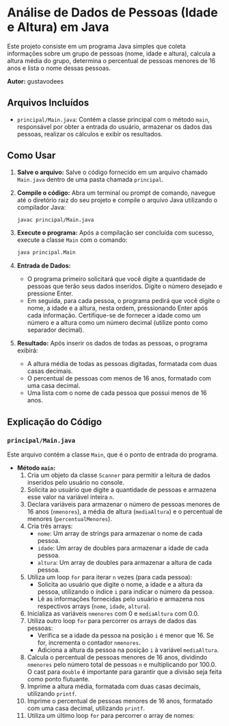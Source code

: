 # Análise de Dados de Pessoas (Idade e Altura) em Java

Este projeto consiste em um programa Java simples que coleta informações sobre um grupo de pessoas (nome, idade e altura), calcula a altura média do grupo, determina o percentual de pessoas menores de 16 anos e lista o nome dessas pessoas.

**Autor:** gustavodees

## Arquivos Incluídos

* `principal/Main.java`: Contém a classe principal com o método `main`, responsável por obter a entrada do usuário, armazenar os dados das pessoas, realizar os cálculos e exibir os resultados.

## Como Usar

1.  **Salve o arquivo:** Salve o código fornecido em um arquivo chamado `Main.java` dentro de uma pasta chamada `principal`.
2.  **Compile o código:** Abra um terminal ou prompt de comando, navegue até o diretório raiz do seu projeto e compile o arquivo Java utilizando o compilador Java:

    ```bash
    javac principal/Main.java
    ```

3.  **Execute o programa:** Após a compilação ser concluída com sucesso, execute a classe `Main` com o comando:

    ```bash
    java principal.Main
    ```

4.  **Entrada de Dados:**
    * O programa primeiro solicitará que você digite a quantidade de pessoas que terão seus dados inseridos. Digite o número desejado e pressione Enter.
    * Em seguida, para cada pessoa, o programa pedirá que você digite o nome, a idade e a altura, nesta ordem, pressionando Enter após cada informação. Certifique-se de fornecer a idade como um número e a altura como um número decimal (utilize ponto como separador decimal).

5.  **Resultado:** Após inserir os dados de todas as pessoas, o programa exibirá:
    * A altura média de todas as pessoas digitadas, formatada com duas casas decimais.
    * O percentual de pessoas com menos de 16 anos, formatado com uma casa decimal.
    * Uma lista com o nome de cada pessoa que possui menos de 16 anos.

## Explicação do Código

### `principal/Main.java`

Este arquivo contém a classe `Main`, que é o ponto de entrada do programa.

* **Método `main`:**
    1.  Cria um objeto da classe `Scanner` para permitir a leitura de dados inseridos pelo usuário no console.
    2.  Solicita ao usuário que digite a quantidade de pessoas e armazena esse valor na variável inteira `n`.
    3.  Declara variáveis para armazenar o número de pessoas menores de 16 anos (`nmenores`), a média de altura (`mediaAltura`) e o percentual de menores (`percentualMenores`).
    4.  Cria três arrays:
        * `nome`: Um array de strings para armazenar o nome de cada pessoa.
        * `idade`: Um array de doubles para armazenar a idade de cada pessoa.
        * `altura`: Um array de doubles para armazenar a altura de cada pessoa.
    5.  Utiliza um loop `for` para iterar `n` vezes (para cada pessoa):
        * Solicita ao usuário que digite o nome, a idade e a altura da pessoa, utilizando o índice `i` para indicar o número da pessoa.
        * Lê as informações fornecidas pelo usuário e armazena nos respectivos arrays (`nome`, `idade`, `altura`).
    6.  Inicializa as variáveis `nmenores` com 0 e `mediaAltura` com 0.0.
    7.  Utiliza outro loop `for` para percorrer os arrays de dados das pessoas:
        * Verifica se a idade da pessoa na posição `i` é menor que 16. Se for, incrementa o contador `nmenores`.
        * Adiciona a altura da pessoa na posição `i` à variável `mediaAltura`.
    8.  Calcula o percentual de pessoas menores de 16 anos, dividindo `nmenores` pelo número total de pessoas `n` e multiplicando por 100.0. O cast para `double` é importante para garantir que a divisão seja feita como ponto flutuante.
    9.  Imprime a altura média, formatada com duas casas decimais, utilizando `printf`.
    10. Imprime o percentual de pessoas menores de 16 anos, formatado com uma casa decimal, utilizando `printf`.
    11. Utiliza um último loop `for` para percorrer o array de nomes:
